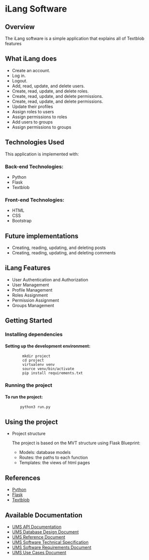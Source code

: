 # iLang Software

 ## Overview
The iLang software is a simple application that explains all of Textblob features

## What iLang does

- Create an account.
- Log in.
- Logout.
- Add, read, update, and delete users.
- Create, read, update, and delete roles.
- Create, read, update, and delete permissions.
- Create, read, update, and delete permissions.
- Update their profiles
- Assign roles to users
- Assign permissions to roles
- Add users to groups
- Assign permissions to groups



## Technologies Used

This application is implemented with:

### Back-end Technologies:

- Python
- Flask
- Textblob

### Front-end Technologies:

- HTML
- CSS
- Bootstrap

<!-- 
## Challenges
- Challenge:
- Challenge: 
-->

## Future implementations 

   - Creating, reading, updating, and deleting posts
   - Creating, reading, updating, and deleting comments
   
## iLang Features

   - User Authentication and Authorization
   - User Management
   - Profile Management
   - Roles Assignment
   - Permission Assignment
   - Groups Management
  
     
## Getting Started

### Installing dependencies

#### Setting up the development environment:

            mkdir project
            cd project
            virtualenv venv
            source venv/bin/activate
            pip install requirements.txt
       
  ### Running the project
  #### To run the project:
           python3 run.py

## Using the project
   - Project structure
     
     The project is based on the MVT structure using Flask Blueprint:
     
     - Models: database models
     - Routes: the paths to each function
     - Templates: the views of html pages
       
   

## References
   - [Python](https://www.python.org/)
   - [Flask](https://flask.palletsprojects.com/en/stable/)
   - [Textblob](https://textblob.readthedocs.io/en/dev/quickstart.html)
     

## Available Documentation
   - [UMS API Documentation]()
   - [UMS Database Design Document]()
   - [UMS Reference Document]()
   - [UMS Software Technical Specification]()
   - [UMS Software Requirements Document]()
   - [UMS Use Cases Document]()













